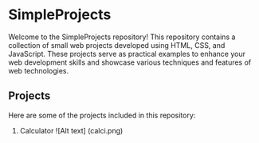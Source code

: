 # SimpleProjects

Welcome to the SimpleProjects repository! This repository contains a collection of small web projects developed using HTML, CSS, and JavaScript. These projects serve as practical examples to enhance your web development skills and showcase various techniques and features of web technologies.

## Projects

Here are some of the projects included in this repository:

1. Calculator
   ![Alt text] (calci.png)


 





